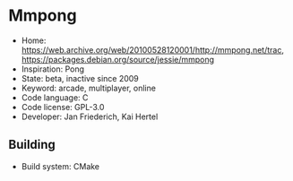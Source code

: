# Mmpong

- Home: https://web.archive.org/web/20100528120001/http://mmpong.net/trac, https://packages.debian.org/source/jessie/mmpong
- Inspiration: Pong
- State: beta, inactive since 2009
- Keyword: arcade, multiplayer, online
- Code language: C
- Code license: GPL-3.0
- Developer: Jan Friederich, Kai Hertel

## Building

- Build system: CMake
